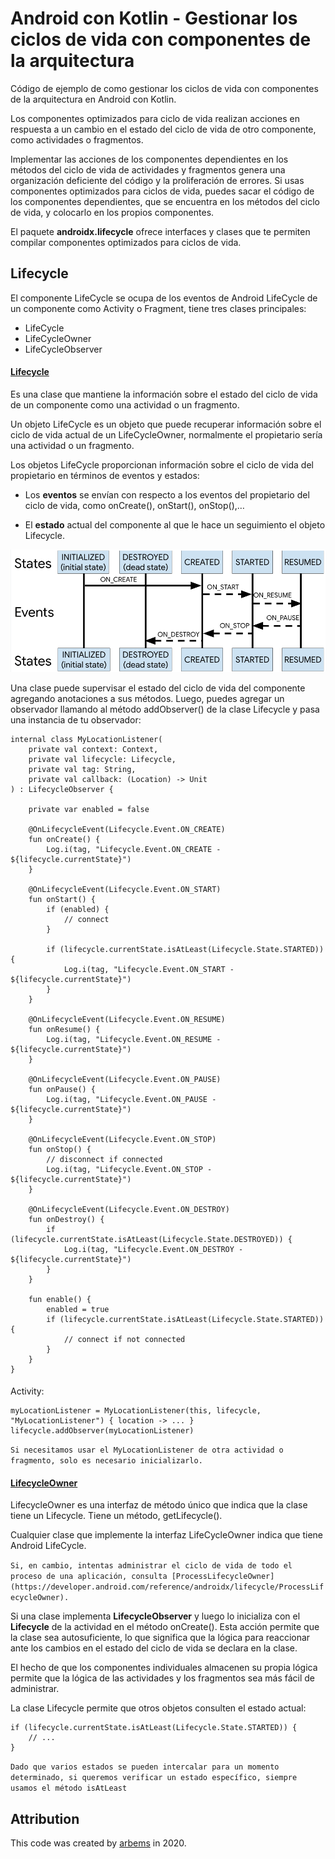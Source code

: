 # Android con Kotlin - Gestionar los ciclos de vida con componentes de la arquitectura

Código de ejemplo de como gestionar los ciclos de vida con componentes de la arquitectura en Android con Kotlin.

Los componentes optimizados para ciclo de vida realizan acciones en respuesta a un cambio en el estado del ciclo de vida de otro componente, como actividades o fragmentos. 

Implementar las acciones de los componentes dependientes en los métodos del ciclo de vida de actividades y fragmentos genera una organización deficiente del código y la proliferación de errores.
Si usas componentes optimizados para ciclos de vida, puedes sacar el código de los componentes dependientes, que se encuentra en los métodos del ciclo de vida, y colocarlo en los propios componentes.

El paquete **androidx.lifecycle** ofrece interfaces y clases que te permiten compilar componentes optimizados para ciclos de vida.

## Lifecycle

El componente LifeCycle se ocupa de los eventos de Android LifeCycle de un componente como Activity o Fragment, tiene tres clases principales:

* LifeCycle
* LifeCycleOwner
* LifeCycleObserver


#### [Lifecycle](https://developer.android.com/reference/androidx/lifecycle/Lifecycle)

Es una clase que mantiene la información sobre el estado del ciclo de vida de un componente como una actividad o un fragmento. 

Un objeto LifeCycle es un objeto que puede recuperar información sobre el ciclo de vida actual de un LifeCycleOwner, normalmente el propietario sería una actividad o un fragmento.

Los objetos LifeCycle proporcionan información sobre el ciclo de vida del propietario en términos de eventos y estados:

* Los **eventos** se envían con respecto a los eventos del propietario del ciclo de vida, como onCreate(), onStart(), onStop(),…

* El **estado** actual del componente al que le hace un seguimiento el objeto Lifecycle.

<img src="https://raw.githubusercontent.com/arbems/Android-with-Kotlin-Architecture-Components/master/Gestionar%20los%20ciclos%20de%20vida/0001.png" width="700"></img>

Una clase puede supervisar el estado del ciclo de vida del componente agregando anotaciones a sus métodos. Luego, puedes agregar un observador llamando al método addObserver() de la clase Lifecycle y pasa una instancia de tu observador:

    internal class MyLocationListener(
        private val context: Context,
        private val lifecycle: Lifecycle,
        private val tag: String,
        private val callback: (Location) -> Unit
    ) : LifecycleObserver {
    
        private var enabled = false
    
        @OnLifecycleEvent(Lifecycle.Event.ON_CREATE)
        fun onCreate() {
            Log.i(tag, "Lifecycle.Event.ON_CREATE - ${lifecycle.currentState}")
        }
    
        @OnLifecycleEvent(Lifecycle.Event.ON_START)
        fun onStart() {
            if (enabled) {
                // connect
            }
    
            if (lifecycle.currentState.isAtLeast(Lifecycle.State.STARTED)) {
                Log.i(tag, "Lifecycle.Event.ON_START - ${lifecycle.currentState}")
            }
        }
    
        @OnLifecycleEvent(Lifecycle.Event.ON_RESUME)
        fun onResume() {
            Log.i(tag, "Lifecycle.Event.ON_RESUME - ${lifecycle.currentState}")
        }
    
        @OnLifecycleEvent(Lifecycle.Event.ON_PAUSE)
        fun onPause() {
            Log.i(tag, "Lifecycle.Event.ON_PAUSE - ${lifecycle.currentState}")
        }
    
        @OnLifecycleEvent(Lifecycle.Event.ON_STOP)
        fun onStop() {
            // disconnect if connected
            Log.i(tag, "Lifecycle.Event.ON_STOP - ${lifecycle.currentState}")
        }
    
        @OnLifecycleEvent(Lifecycle.Event.ON_DESTROY)
        fun onDestroy() {
            if (lifecycle.currentState.isAtLeast(Lifecycle.State.DESTROYED)) {
                Log.i(tag, "Lifecycle.Event.ON_DESTROY - ${lifecycle.currentState}")
            }
        }
    
        fun enable() {
            enabled = true
            if (lifecycle.currentState.isAtLeast(Lifecycle.State.STARTED)) {
                // connect if not connected
            }
        }
    }
####
Activity:

    myLocationListener = MyLocationListener(this, lifecycle, "MyLocationListener") { location -> ... }
    lifecycle.addObserver(myLocationListener)
    
`Si necesitamos usar el MyLocationListener de otra actividad o fragmento, solo es necesario inicializarlo.`

#### [LifecycleOwner](https://developer.android.com/reference/androidx/lifecycle/LifecycleOwner)

LifecycleOwner es una interfaz de método único que indica que la clase tiene un Lifecycle. Tiene un método, getLifecycle().

Cualquier clase que implemente la interfaz LifeCycleOwner indica que tiene Android LifeCycle.

`Si, en cambio, intentas administrar el ciclo de vida de todo el proceso de una aplicación, consulta [ProcessLifecycleOwner](https://developer.android.com/reference/androidx/lifecycle/ProcessLifecycleOwner).`

Si una clase implementa **LifecycleObserver** y luego lo inicializa con el **Lifecycle** de la actividad en el método onCreate(). Esta acción permite que la clase sea autosuficiente, lo que significa que la lógica para reaccionar ante los cambios en el estado del ciclo de vida se declara en la clase.

El hecho de que los componentes individuales almacenen su propia lógica permite que la lógica de las actividades y los fragmentos sea más fácil de administrar.

La clase Lifecycle permite que otros objetos consulten el estado actual:

    if (lifecycle.currentState.isAtLeast(Lifecycle.State.STARTED)) {
        // ...
    }
`Dado que varios estados se pueden intercalar para un momento determinado, si queremos verificar un estado específico, siempre usamos el método isAtLeast`



## Attribution

This code was created by [arbems](https://github.com/arbems) in 2020.